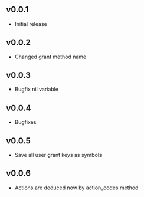 ## v0.0.1

* Initial release

## v0.0.2

* Changed grant method name

## v0.0.3

* Bugfix nil variable

## v0.0.4

* Bugfixes

## v0.0.5

* Save all user grant keys as symbols

## v0.0.6

* Actions are deduced now by action_codes method
